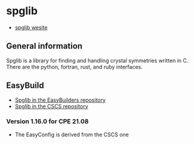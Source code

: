 # spglib

  * [spglib wesite](https://spglib.github.io/spglib/)

## General information

Spglib is a library for finding and handling crystal symmetries written in C.
There are the python, fortran, rust, and ruby interfaces.

## EasyBuild
  * [Spglib in the EasyBuilders repository](https://github.com/easybuilders/easybuild-easyconfigs/tree/develop/easybuild/easyconfigs/s/spglib)
  * [Spglib in the CSCS repository](https://github.com/easybuilders/CSCS/tree/master/easybuild/easyconfigs/s/spglib)

### Version 1.16.0 for CPE 21.08

  * The EasyConfig is derived from the CSCS one